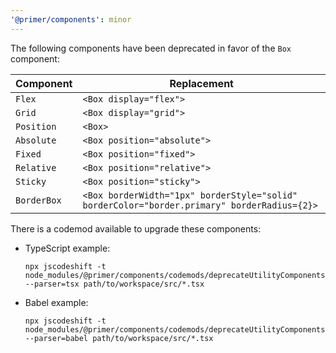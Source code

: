 ```yaml
---
'@primer/components': minor
---
```


The following components have been deprecated in favor of the `Box` component:

| Component   | Replacement                                                                                 |
| ----------- | ------------------------------------------------------------------------------------------- |
| `Flex`      | `<Box display="flex">`                                                                      |
| `Grid`      | `<Box display="grid">`                                                                      |
| `Position`  | `<Box>`                                                                                     |
| `Absolute`  | `<Box position="absolute">`                                                                 |
| `Fixed`     | `<Box position="fixed">`                                                                    |
| `Relative`  | `<Box position="relative">`                                                                 |
| `Sticky`    | `<Box position="sticky">`                                                                   |
| `BorderBox` | `<Box borderWidth="1px" borderStyle="solid" borderColor="border.primary" borderRadius={2}>` |

There is a codemod available to upgrade these components:

- TypeScript example:

  ```shell
  npx jscodeshift -t node_modules/@primer/components/codemods/deprecateUtilityComponents.js
  --parser=tsx path/to/workspace/src/*.tsx
  ```

- Babel example:

  ```shell
  npx jscodeshift -t node_modules/@primer/components/codemods/deprecateUtilityComponents.js
  --parser=babel path/to/workspace/src/*.tsx
  ```
